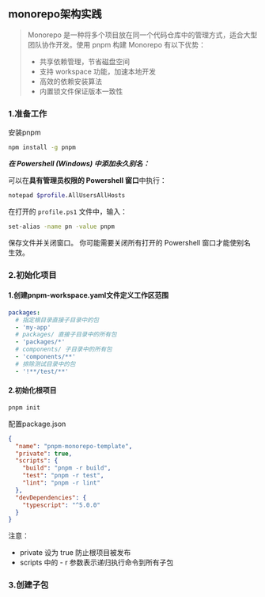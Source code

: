 ## monorepo架构实践

> Monorepo 是一种将多个项目放在同一个代码仓库中的管理方式，适合大型团队协作开发。使用 pnpm 构建 Monorepo 有以下优势：
>
> - 共享依赖管理，节省磁盘空间
> - 支持 workspace 功能，加速本地开发
> - 高效的依赖安装算法
> - 内置锁文件保证版本一致性

### 1.准备工作

安装pnpm 

~~~bash
npm install -g pnpm
~~~

***在 Powershell (Windows) 中添加永久别名：***

可以在**具有管理员权限的 Powershell 窗口**中执行：

~~~bash
notepad $profile.AllUsersAllHosts
~~~

在打开的 `profile.ps1` 文件中，输入：

~~~bash
set-alias -name pn -value pnpm
~~~

保存文件并关闭窗口。 你可能需要关闭所有打开的 Powershell 窗口才能使别名生效。

### 2.初始化项目

#### 1.创建pnpm-workspace.yaml文件定义工作区范围

~~~yaml
packages:
  # 指定根目录直接子目录中的包
  - 'my-app'
  # packages/ 直接子目录中的所有包
  - 'packages/*'
  # components/ 子目录中的所有包
  - 'components/**'
  # 排除测试目录中的包
  - '!**/test/**'
~~~

#### 2.初始化根项目

~~~bash
pnpm init
~~~

配置package.json

~~~json
{
  "name": "pnpm-monorepo-template",
  "private": true,
  "scripts": {
    "build": "pnpm -r build",
    "test": "pnpm -r test",
    "lint": "pnpm -r lint"
  },
  "devDependencies": {
    "typescript": "^5.0.0"
  }
}
~~~

注意：

- private 设为 true 防止根项目被发布
- scripts 中的 - r 参数表示递归执行命令到所有子包

### 3.创建子包







